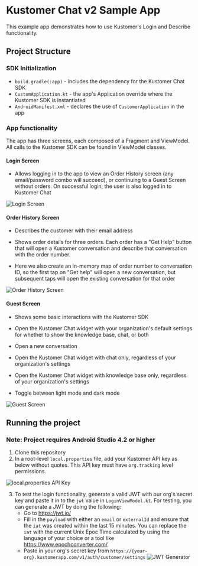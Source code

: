 # Kustomer Chat v2 Sample App

This example app demonstrates how to use Kustomer's Login and Describe functionality.

## Project Structure

### SDK Initialization
- `build.gradle(:app)` - includes the dependency for the Kustomer Chat SDK
- `CustomApplication.kt` - the app's Application override where the Kustomer SDK is instantiated
- `AndroidManifest.xml` - declares the use of `CustomerApplication` in the app

### App functionality

The app has three screens, each composed of a Fragment and ViewModel. All calls to the Kustomer
SDK can be found in ViewModel classes.

#### Login Screen
- Allows logging in to the app to view an Order History screen (any email/password combo will succeed),
or continuing to a Guest Screen without orders. On successful login, the user is also logged in to Kustomer Chat

![Login Screen](./screenshots/login_screen.png?raw=true "Login Screen")


#### Order History Screen
- Describes the customer with their email address

- Shows order details for three orders. Each order has a "Get Help" button that will
open a Kustomer conversation and describe that conversation with the order number.

- Here we also create an in-memory map of order number to conversation ID, so the first tap on "Get help"
will open a new conversation, but subsequent taps will open the existing conversation for that order

![Order History Screen](./screenshots/order_history_screen.png?raw=true "Order History Screen")

#### Guest Screen
- Shows some basic interactions with the Kustomer SDK
- Open the Kustomer Chat widget with your organization's default settings for whether to show the
knowledge base, chat, or both

- Open a new conversation

- Open the Kustomer Chat widget with chat only, regardless of your organization's settings

- Open the Kustomer Chat widget with knowledge base only, regardless of your organization's settings

- Toggle between light mode and dark mode

![Guest Screen](./screenshots/guest_screen.png?raw=true "Guest Screen")

## Running the project
### Note: Project requires Android Studio 4.2 or higher
1. Clone this repository
2. In a root-level `local.properties` file, add your Kustomer API key as below without quotes. This API key must
have `org.tracking` level permissions.

![local.properties API Key](./screenshots/api_key_example.png?raw=true "local.properties API Key")

3. To test the login functionality, generate a valid JWT with our org's secret key and paste it in to
the `jwt` value in `LoginViewModel.kt`. For testing, you can generate a JWT by doing the following:
    - Go to https://jwt.io/
    - Fill in the `payload` with either an `email` or `externalId` and ensure that the `iat` was created
    within the last 15 minutes. You can replace the `iat` with the current Unix Epoc Time calculated by using the
    language of your choice or a tool like https://www.epochconverter.com/
    - Paste in your org's secret key from `https://{your-org}.kustomerapp.com/v1/auth/customer/settings`
![JWT Generator](./screenshots/jwt_generation.png?raw=true "JWT Generator")


